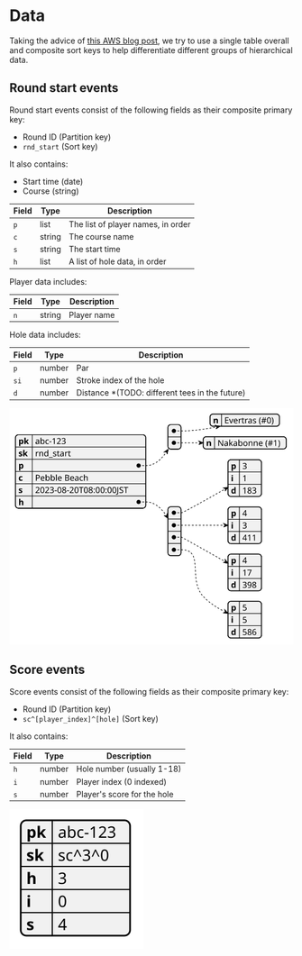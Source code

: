 # Data

Taking the advice of [this AWS blog
post](https://aws.amazon.com/blogs/database/single-table-vs-multi-table-design-in-amazon-dynamodb/),
we try to use a single table overall and composite sort keys to help
differentiate different groups of hierarchical data.

## Round start events

Round start events consist of the following fields as their composite primary key:

- Round ID (Partition key)
- `rnd_start` (Sort key)

It also contains:

- Start time (date)
- Course (string)

| Field | Type   | Description                        |
| ----- | ------ | ---------------------------------- |
| `p`   | list   | The list of player names, in order |
| `c`   | string | The course name                    |
| `s`   | string | The start time                     |
| `h`   | list   | A list of hole data, in order      |

Player data includes:

| Field | Type   | Description |
| ----- | ------ | ----------- |
| `n`   | string | Player name |

Hole data includes:

| Field | Type   | Description                                     |
| ----- | ------ | ----------------------------------------------- |
| `p`   | number | Par                                             |
| `si`  | number | Stroke index of the hole                        |
| `d`   | number | Distance \*(TODO: different tees in the future) |

![Diagram](./diagrams/event_round_start.svg)

## Score events

Score events consist of the following fields as their composite primary key:

- Round ID (Partition key)
- `sc^[player_index]^[hole]` (Sort key)

It also contains:

| Field | Type   | Description                 |
| ----- | ------ | --------------------------- |
| `h`   | number | Hole number (usually 1-18)  |
| `i`   | number | Player index (0 indexed)    |
| `s`   | number | Player's score for the hole |

![Diagram](./diagrams/event_score.svg)
